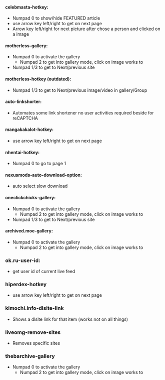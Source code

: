 #### celebmasta-hotkey:
* Numpad 0 to show/hide FEATURED article
* use arrow key left/right to get on next page
* Arrow key left/right for next picture after chose a person and clicked on a image

#### motherless-gallery:
* Numpad 0 to activate the gallery
   * Numpad 2 to get into gallery mode, click on image works to
* Numpad 1/3 to get to Next/previous site

#### motherless-hotkey (outdated):
* Numpad 1/3 to get to Next/previous image/video in gallery/Group

#### auto-linkshorter:
* Automates some link shortener no user activities required beside for reCAPTCHA

#### mangakakalot-hotkey:
* use arrow key left/right to get on next page

#### nhentai-hotkey:
* Numpad 0 to go to page 1

#### nexusmods-auto-download-option:
* auto select slow download

#### oneclickchicks-gallery:
* Numpad 0 to activate the gallery
   * Numpad 2 to get into gallery mode, click on image works to
* Numpad 1/3 to get to Next/previous site

#### archived.moe-gallery:
* Numpad 0 to activate the gallery
   * Numpad 2 to get into gallery mode, click on image works to
   
### ok.ru-user-id:
* get user id of current live feed

### hiperdex-hotkey
* use arrow key left/right to get on next page

### kimochi.info-dlsite-link
* Shows a dlsite link for that item (works not on all things)

### liveomg-remove-sites
* Removes specific sites

### thebarchive-gallery
* Numpad 0 to activate the gallery
   * Numpad 2 to get into gallery mode, click on image works to
